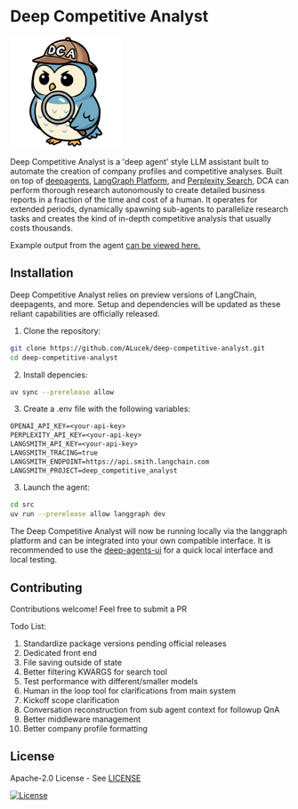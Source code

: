 # Deep Competitive Analyst

<img src="./dca_logo.png" width=200>

Deep Competitive Analyst is a 'deep agent' style LLM assistant built to automate the creation of company profiles and competitive analyses. Built on top of [deepagents](https://github.com/langchain-ai/deepagents), [LangGraph Platform](https://www.langchain.com/langgraph-platform), and [Perplexity Search](https://docs.perplexity.ai/getting-started/overview), DCA can perform thorough research autonomously to create detailed business reports in a fraction of the time and cost of a human. It operates for extended periods, dynamically spawning sub-agents to parallelize research tasks and creates the kind of in-depth competitive analysis that usually costs thousands.

Example output from the agent [can be viewed here.](./example_output/)

## Installation

Deep Competitive Analyst relies on preview versions of LangChain, deepagents, and more. Setup and dependencies will be updated as these reliant capabilities are officially released.

1. Clone the repository:

```bash
git clone https://github.com/ALucek/deep-competitive-analyst.git
cd deep-competitive-analyst
```

2. Install depencies:

```bash
uv sync --prerelease allow
```

3. Create a .env file with the following variables:

```env
OPENAI_API_KEY=<your-api-key>
PERPLEXITY_API_KEY=<your-api-key>
LANGSMITH_API_KEY=<your-api-key>
LANGSMITH_TRACING=true
LANGSMITH_ENDPOINT=https://api.smith.langchain.com
LANGSMITH_PROJECT=deep_competitive_analyst
```

3. Launch the agent:

```bash
cd src
uv run --prerelease allow langgraph dev  
```

The Deep Competitive Analyst will now be running locally via the langgraph platform and can be integrated into your own compatible interface. It is recommended to use the [deep-agents-ui](https://github.com/langchain-ai/deep-agents-ui) for a quick local interface and local testing.

## Contributing

Contributions welcome! Feel free to submit a PR

Todo List:  
1. Standardize package versions pending official releases
2. Dedicated front end
3. File saving outside of state
4. Better filtering KWARGS for search tool
5. Test performance with different/smaller models
6. Human in the loop tool for clarifications from main system
7. Kickoff scope clarification
8. Conversation reconstruction from sub agent context for followup QnA
9. Better middleware management
10. Better company profile formatting

## License

Apache-2.0 License - See [LICENSE](LICENSE)

[![License](https://img.shields.io/badge/License-Apache_2.0-blue.svg)](https://opensource.org/licenses/Apache-2.0)
